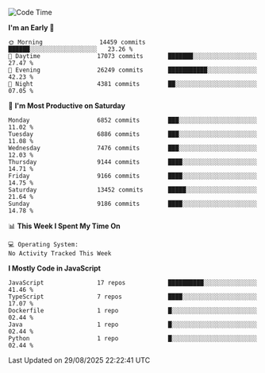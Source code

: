 <!--START_SECTION:waka-->
![Code Time](http://img.shields.io/badge/Code%20Time-3%2C498%20hrs%2059%20mins-blue)

**I'm an Early 🐤** 

```text
🌞 Morning                14459 commits       ██████░░░░░░░░░░░░░░░░░░░   23.26 % 
🌆 Daytime                17073 commits       ███████░░░░░░░░░░░░░░░░░░   27.47 % 
🌃 Evening                26249 commits       ███████████░░░░░░░░░░░░░░   42.23 % 
🌙 Night                  4381 commits        ██░░░░░░░░░░░░░░░░░░░░░░░   07.05 % 
```
📅 **I'm Most Productive on Saturday** 

```text
Monday                   6852 commits        ███░░░░░░░░░░░░░░░░░░░░░░   11.02 % 
Tuesday                  6886 commits        ███░░░░░░░░░░░░░░░░░░░░░░   11.08 % 
Wednesday                7476 commits        ███░░░░░░░░░░░░░░░░░░░░░░   12.03 % 
Thursday                 9144 commits        ████░░░░░░░░░░░░░░░░░░░░░   14.71 % 
Friday                   9166 commits        ████░░░░░░░░░░░░░░░░░░░░░   14.75 % 
Saturday                 13452 commits       █████░░░░░░░░░░░░░░░░░░░░   21.64 % 
Sunday                   9186 commits        ████░░░░░░░░░░░░░░░░░░░░░   14.78 % 
```


📊 **This Week I Spent My Time On** 

```text
💻 Operating System: 
No Activity Tracked This Week
```

**I Mostly Code in JavaScript** 

```text
JavaScript               17 repos            ██████████░░░░░░░░░░░░░░░   41.46 % 
TypeScript               7 repos             ████░░░░░░░░░░░░░░░░░░░░░   17.07 % 
Dockerfile               1 repo              █░░░░░░░░░░░░░░░░░░░░░░░░   02.44 % 
Java                     1 repo              █░░░░░░░░░░░░░░░░░░░░░░░░   02.44 % 
Python                   1 repo              █░░░░░░░░░░░░░░░░░░░░░░░░   02.44 % 
```




 Last Updated on 29/08/2025 22:22:41 UTC
<!--END_SECTION:waka-->

<!--
**likaiqiang/likaiqiang** is a ✨ _special_ ✨ repository because its `README.md` (this file) appears on your GitHub profile.

Here are some ideas to get you started:

- 🔭 I’m currently working on ...
- 🌱 I’m currently learning ...
- 👯 I’m looking to collaborate on ...
- 🤔 I’m looking for help with ...
- 💬 Ask me about ...
- 📫 How to reach me: ...
- 😄 Pronouns: ...
- ⚡ Fun fact: ...
-->
